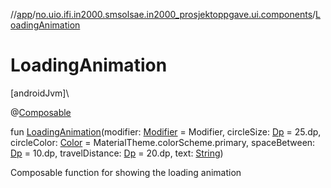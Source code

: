 //[app](../../index.md)/[no.uio.ifi.in2000.smsolsae.in2000_prosjektoppgave.ui.components](index.md)/[LoadingAnimation](-loading-animation.md)

# LoadingAnimation

[androidJvm]\

@[Composable](https://developer.android.com/reference/kotlin/androidx/compose/runtime/Composable.html)

fun [LoadingAnimation](-loading-animation.md)(modifier: [Modifier](https://developer.android.com/reference/kotlin/androidx/compose/ui/Modifier.html) = Modifier, circleSize: [Dp](https://developer.android.com/reference/kotlin/androidx/compose/ui/unit/Dp.html) = 25.dp, circleColor: [Color](https://developer.android.com/reference/kotlin/androidx/compose/ui/graphics/Color.html) = MaterialTheme.colorScheme.primary, spaceBetween: [Dp](https://developer.android.com/reference/kotlin/androidx/compose/ui/unit/Dp.html) = 10.dp, travelDistance: [Dp](https://developer.android.com/reference/kotlin/androidx/compose/ui/unit/Dp.html) = 20.dp, text: [String](https://kotlinlang.org/api/latest/jvm/stdlib/kotlin/-string/index.html))

Composable function for showing the loading animation
